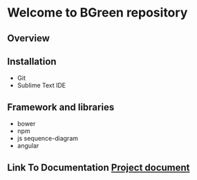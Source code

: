 # Welcome to BGreen repository

## Overview
## Installation
  * Git
  * Sublime Text IDE
## Framework and libraries
  * bower
  * npm
  * js sequence-diagram
  * angular
## Link To Documentation [Project document](doc/BGreenDoc_v.1.0.md)




